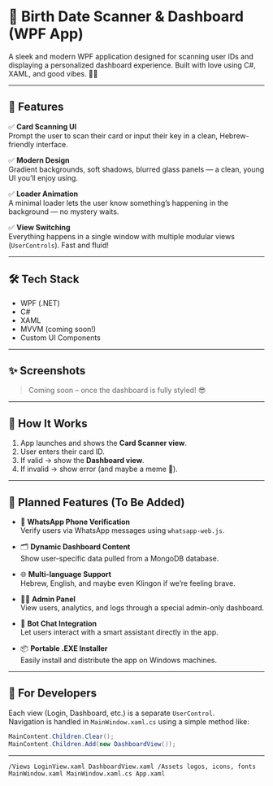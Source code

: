﻿# 🎯 Birth Date Scanner & Dashboard (WPF App)

A sleek and modern WPF application designed for scanning user IDs and displaying a personalized dashboard experience. Built with love using C#, XAML, and good vibes. 🧠✨

---

## 🚀 Features

✅ **Card Scanning UI**  
Prompt the user to scan their card or input their key in a clean, Hebrew-friendly interface.

✅ **Modern Design**  
Gradient backgrounds, soft shadows, blurred glass panels — a clean, young UI you’ll enjoy using.

✅ **Loader Animation**  
A minimal loader lets the user know something’s happening in the background — no mystery waits.

✅ **View Switching**  
Everything happens in a single window with multiple modular views (`UserControls`). Fast and fluid!

---

## 🛠️ Tech Stack

- WPF (.NET)
- C#
- XAML
- MVVM (coming soon!)
- Custom UI Components

---

## ✨ Screenshots

> Coming soon – once the dashboard is fully styled! 😎

---

## 📌 How It Works

1. App launches and shows the **Card Scanner view**.
2. User enters their card ID.
3. If valid → show the **Dashboard view**.
4. If invalid → show error (and maybe a meme 👀).

---

## 🧩 Planned Features (To Be Added)

- 🔐 **WhatsApp Phone Verification**  
  Verify users via WhatsApp messages using `whatsapp-web.js`.

- 🗂️ **Dynamic Dashboard Content**  
  Show user-specific data pulled from a MongoDB database.

- 🌐 **Multi-language Support**  
  Hebrew, English, and maybe even Klingon if we’re feeling brave.

- 🧑‍💼 **Admin Panel**  
  View users, analytics, and logs through a special admin-only dashboard.

- 💬 **Bot Chat Integration**  
  Let users interact with a smart assistant directly in the app.

- 📦 **Portable .EXE Installer**  
  Easily install and distribute the app on Windows machines.

---

## 🧠 For Developers

Each view (Login, Dashboard, etc.) is a separate `UserControl`.  
Navigation is handled in `MainWindow.xaml.cs` using a simple method like:
```csharp
MainContent.Children.Clear();
MainContent.Children.Add(new DashboardView());
```

---

`
/Views
   LoginView.xaml
   DashboardView.xaml
/Assets
   logos, icons, fonts
MainWindow.xaml
MainWindow.xaml.cs
App.xaml
`